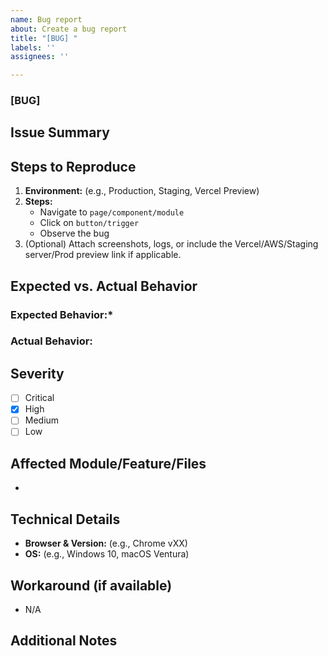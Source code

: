 ```yaml
---
name: Bug report
about: Create a bug report
title: "[BUG] "
labels: ''
assignees: ''

---
```


### [BUG]
## Issue Summary  
<!-- Briefly describe the bug (e.g., "Login button unresponsive on mobile devices") -->

## Steps to Reproduce  
1. **Environment:** (e.g., Production, Staging, Vercel Preview)  
2. **Steps:**  
   - Navigate to `page/component/module`  
   - Click on `button/trigger`  
   - Observe the bug  
3. (Optional) Attach screenshots, logs, or include the Vercel/AWS/Staging server/Prod preview link if applicable.

## Expected vs. Actual Behavior  
### Expected Behavior:*
  <!-- Describe what should happen -->
### Actual Behavior:  
  <!-- Describe what is happening -->

## Severity  
- [ ] Critical
- [x] High
- [ ] Medium
- [ ] Low

## Affected Module/Feature/Files
- 

## Technical Details
- **Browser & Version:** (e.g., Chrome vXX)
- **OS:** (e.g., Windows 10, macOS Ventura)


## Workaround (if available)
- N/A


## Additional Notes  
<!-- Any other details, potential causes, or references to related issues -->
